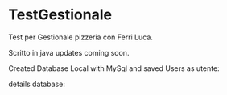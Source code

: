 # TestGestionale
Test per Gestionale pizzeria con Ferri Luca.

Scritto in java updates coming soon.

Created Database Local with MySql and saved Users as utente:

details database:


